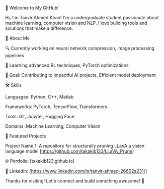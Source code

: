 👋 Welcome to My GitHub!

Hi, I'm Tanvir Ahmed Khan! I'm a undergraduate student passionate about machine learning, computer vision and NLP. I love building tools and solutions that make a difference.

🚀 About Me





🔍 Currently working on neural network compression, image processing pipelines



🌱 Learning advanced RL techniques, PyTorch optimizations







🎯 Goal: Contributing to impactful AI projects, Efficient model deployment

🛠️ Skills





Languages: Python, C++, Matlab



Frameworks: PyTorch, TensorFlow, Transformers



Tools: Git, Jupyter, Hugging Face



Domains: Machine Learning, Computer Vision

📌 Featured Projects


Project Name 1: A repository for structurally pruning LLaVA a vision language model [https://github.com/takakib123/LLaVA_Prune]



🌐 Portfolio: [takakib123.github.io]


💼 LinkedIn: [https://www.linkedin.com/in/tanvir-ahmed-26602a231/]



Thanks for visiting! Let's connect and build something awesome! 🚀
